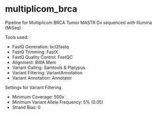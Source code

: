 # multiplicom_brca

Pipeline for Multiplicom BRCA Tumor MASTR Dx sequenced with Illumina (MiSeq)

Tools used:
- FastQ Generation: bcl2fastq
- FastQ Trimming: FastX
- FastQ Quality Control: FastQC
- Alignment: BWA Mem
- Variant Calling: Samtools & Platypus
- Variant Filtering: VariantAnnotation
- Variant Annotation: Annotator

Settings for Variant Filtering
- Minimum Coverage: 500x
- Minimum Variant Allele Frequency: 5% (0.05)
- Strand Bias: 0
